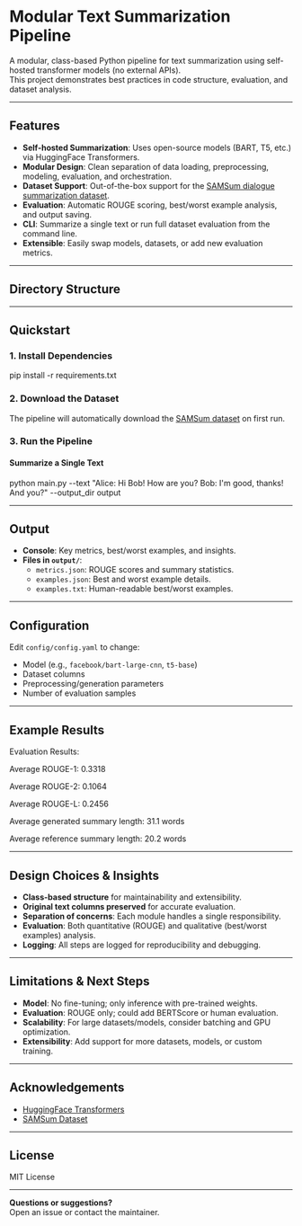 # Modular Text Summarization Pipeline

A modular, class-based Python pipeline for text summarization using self-hosted transformer models (no external APIs).  
This project demonstrates best practices in code structure, evaluation, and dataset analysis.

---

## Features

- **Self-hosted Summarization**: Uses open-source models (BART, T5, etc.) via HuggingFace Transformers.
- **Modular Design**: Clean separation of data loading, preprocessing, modeling, evaluation, and orchestration.
- **Dataset Support**: Out-of-the-box support for the [SAMSum dialogue summarization dataset](https://huggingface.co/datasets/samsum).
- **Evaluation**: Automatic ROUGE scoring, best/worst example analysis, and output saving.
- **CLI**: Summarize a single text or run full dataset evaluation from the command line.
- **Extensible**: Easily swap models, datasets, or add new evaluation metrics.

---

## Directory Structure


---

## Quickstart

### 1. Install Dependencies

pip install -r requirements.txt


### 2. Download the Dataset

The pipeline will automatically download the [SAMSum dataset](https://huggingface.co/datasets/samsum) on first run.

### 3. Run the Pipeline

#### Summarize a Single Text

python main.py --text "Alice: Hi Bob! How are you? Bob: I'm good, thanks! And you?" --output_dir output

---

## Output

- **Console**: Key metrics, best/worst examples, and insights.
- **Files in `output/`**:
  - `metrics.json`: ROUGE scores and summary statistics.
  - `examples.json`: Best and worst example details.
  - `examples.txt`: Human-readable best/worst examples.

---

## Configuration

Edit `config/config.yaml` to change:
- Model (e.g., `facebook/bart-large-cnn`, `t5-base`)
- Dataset columns
- Preprocessing/generation parameters
- Number of evaluation samples

---

## Example Results

Evaluation Results:

Average ROUGE-1: 0.3318

Average ROUGE-2: 0.1064

Average ROUGE-L: 0.2456

Average generated summary length: 31.1 words

Average reference summary length: 20.2 words


---

## Design Choices & Insights

- **Class-based structure** for maintainability and extensibility.
- **Original text columns preserved** for accurate evaluation.
- **Separation of concerns**: Each module handles a single responsibility.
- **Evaluation**: Both quantitative (ROUGE) and qualitative (best/worst examples) analysis.
- **Logging**: All steps are logged for reproducibility and debugging.

---

## Limitations & Next Steps

- **Model**: No fine-tuning; only inference with pre-trained weights.
- **Evaluation**: ROUGE only; could add BERTScore or human evaluation.
- **Scalability**: For large datasets/models, consider batching and GPU optimization.
- **Extensibility**: Add support for more datasets, models, or custom training.

---

## Acknowledgements

- [HuggingFace Transformers](https://github.com/huggingface/transformers)
- [SAMSum Dataset](https://huggingface.co/datasets/samsum)

---

## License

MIT License

---

**Questions or suggestions?**  
Open an issue or contact the maintainer.
